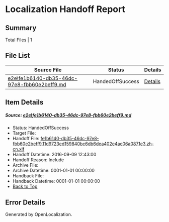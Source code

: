 # <a name='report-top'></a> Localization Handoff Report

## Summary
 Total Files | 1

## File List
 Source File | Status | Details 
 ----------- | ------ | ------- 
 [e2e\fe1b6140-db35-46dc-97e8-fbb60e2beff9.md](https://github.com/OpenLocalizationTestOrg/ol-test0/blob/967dd484494357ffea1932e6e7ae13a2e2b2c4c9/e2e/fe1b6140-db35-46dc-97e8-fbb60e2beff9.md) | HandedOffSuccess | [Details](#1701cfbeac731b993c19743175a61feb672147d91)

## Item Details
##### <a name='1701cfbeac731b993c19743175a61feb672147d91'></a> Source: [e2e\fe1b6140-db35-46dc-97e8-fbb60e2beff9.md](https://github.com/OpenLocalizationTestOrg/ol-test0/blob/967dd484494357ffea1932e6e7ae13a2e2b2c4c9/e2e/fe1b6140-db35-46dc-97e8-fbb60e2beff9.md)
* Status: HandedOffSuccess
* Target File: 
* Handoff File: [fe1b6140-db35-46dc-97e8-fbb60e2beff9.11d9723ed159840bc6db6dea402e4ac06a0871e3.zh-cn.xlf](https://github.com/OpenLocalizationTestOrg/ol-test0-handoff/blob/6e05f1543a136cfc0b267ade0a8ef411eb889a56/ol-handoff/OpenLocalizationTestOrg/ol-test0-zhcn/yuwzho/ht/fe1b6140-db35-46dc-97e8-fbb60e2beff9.11d9723ed159840bc6db6dea402e4ac06a0871e3.zh-cn.xlf)
* Handoff Datetime: 2016-09-09 12:43:00
* Handoff Reason: Include
* Archive File: 
* Archive Datetime: 0001-01-01 00:00:00
* Handback File: 
* Handback Datetime: 0001-01-01 00:00:00
* [Back to Top](#report-top)


## Error Details

Generated by OpenLocalization.
